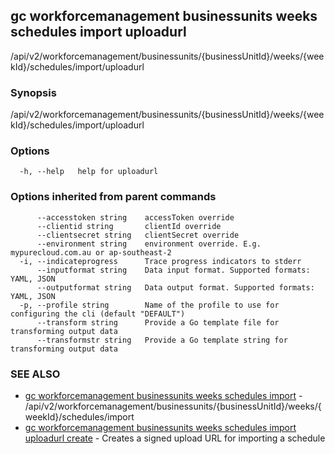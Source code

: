 ## gc workforcemanagement businessunits weeks schedules import uploadurl

/api/v2/workforcemanagement/businessunits/{businessUnitId}/weeks/{weekId}/schedules/import/uploadurl

### Synopsis

/api/v2/workforcemanagement/businessunits/{businessUnitId}/weeks/{weekId}/schedules/import/uploadurl

### Options

```
  -h, --help   help for uploadurl
```

### Options inherited from parent commands

```
      --accesstoken string    accessToken override
      --clientid string       clientId override
      --clientsecret string   clientSecret override
      --environment string    environment override. E.g. mypurecloud.com.au or ap-southeast-2
  -i, --indicateprogress      Trace progress indicators to stderr
      --inputformat string    Data input format. Supported formats: YAML, JSON
      --outputformat string   Data output format. Supported formats: YAML, JSON
  -p, --profile string        Name of the profile to use for configuring the cli (default "DEFAULT")
      --transform string      Provide a Go template file for transforming output data
      --transformstr string   Provide a Go template string for transforming output data
```

### SEE ALSO

* [gc workforcemanagement businessunits weeks schedules import](gc_workforcemanagement_businessunits_weeks_schedules_import.html)	 - /api/v2/workforcemanagement/businessunits/{businessUnitId}/weeks/{weekId}/schedules/import
* [gc workforcemanagement businessunits weeks schedules import uploadurl create](gc_workforcemanagement_businessunits_weeks_schedules_import_uploadurl_create.html)	 - Creates a signed upload URL for importing a schedule



